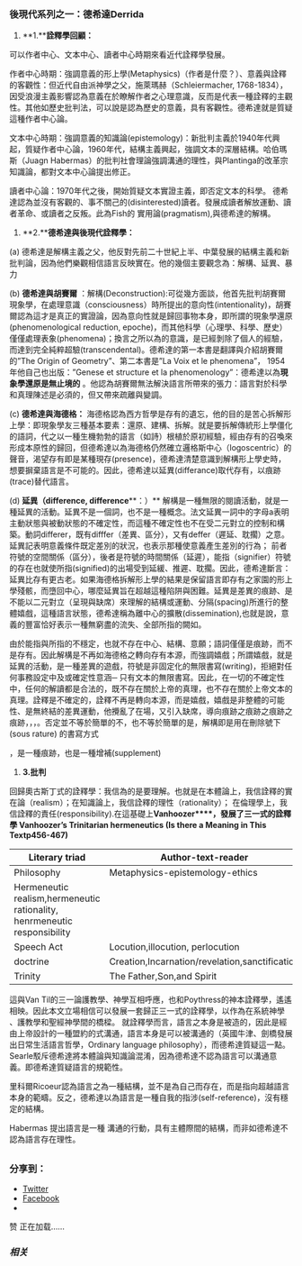 ### 後現代系列之一：德希達Derrida

  1. **1.****詮釋學回顧：**



可以作者中心、文本中心、讀者中心時期來看近代詮釋學發展。

作者中心時期：強調意義的形上學(Metaphysics)（作者是什麼？）、意義與詮釋的客觀性：但近代自由派神學之父，施萊瑪赫（Schleiermacher, 1768-1834），因受浪漫主義影響認為意義在於瞭解作者之心理意識，反而是代表一種詮釋的主觀性。其他如歷史批判法，可以說是認為歷史的意義，具有客觀性。德希達就是質疑這種作者中心論。

文本中心時期：強調意義的知識論(epistemology)：新批判主義於1940年代興起，質疑作者中心論，1960年代，結構主義興起，強調文本的深層結構。哈伯瑪斯（Juagn Habermas）的批判社會理論強調溝通的理性，與Plantinga的改革宗知識論，都對文本中心論提出修正。

讀者中心論：1970年代之後，開始質疑文本實證主義，即否定文本的科學。 德希達認為並沒有客觀的、事不關己的(disinterested)讀者。發展成讀者解放運動、讀者革命、或讀者之反叛。此為Fish的 實用論(pragmatism),與德希達的解構。

  1. **2.****德希達與後現代詮釋學：**



(a) 德希達是解構主義之父，他反對先前二十世紀上半、中葉發展的結構主義和新批判論，因為他們樂觀相信語言反映實在。他的幾個主要觀念為：解構、延異、暴力

(b) **德希達與胡賽爾** ：解構(Deconstruction):可從幾方面談，他首先批判胡賽爾現象學，在處理意識（consciousness）時所提出的意向性(intentionality)，胡賽爾認為這才是真正的實證論，因為意向性就是歸回事物本身，即所謂的現象學還原(phenomenological reduction, epoche)，而其他科學（心理學、科學、歷史）僅僅處理表象(phenomena)；換言之所以為的意識，是已經剝除了個人的經驗，而達到完全純粹超驗(transcendental)。德希達的第一本書是翻譯與介紹胡賽爾的”The Origin of Geometry”、第二本書是”La Voix et le phenomena”， 1954年他自己也出版：”Genese et structure et la phenomenology”：德希達以為**現象學還原是無止境的** 。他認為胡賽爾無法解決語言所帶來的張力：語言對於科學和真理陳述是必須的，但又帶來疏離與變調。

(c) **德希達與海德格：** 海德格認為西方哲學是存有的遺忘，他的目的是苦心拆解形上學：即現象學友三種基本要素：還原、建構、拆解。就是要拆解傳統形上學僵化的語詞，代之以一種生機勃勃的語言（如詩）根植於原初經驗，經由存有的召喚來形成本原性的歸回，但德希達以為海德格仍然確立邏格斯中心（logoscentric）的聲音，渴望存有即是某種現存(presence)，德希達清楚意識到解構形上學史時，想要摒棄語言是不可能的。因此，德希達以延異(differance)取代存有，以痕跡(trace)替代語言。

(d) **延異（difference, difference****：）** 解構是一種無限的閱讀活動，就是一種延異的活動。延異不是一個詞，也不是一種概念。法文延異一詞中的字母a表明主動狀態與被動狀態的不確定性，而這種不確定性也不在受二元對立的控制和構築。動詞differer，既有difffer（差異、區分），又有deffer（遲延、耽擱）之意。延異記表明意義條件既定差別的狀況，也表示那種使意義產生差別的行為； 前者符號的空間關係（區分），後者是符號的時間關係（延遲），能指（signifier）符號的存在也就使所指(signified)的出場受到延緩、推遲、耽擱。因此，德希達斷言：延異比存有更古老。如果海德格拆解形上學的結果是保留語言即存有之家園的形上學殘骸，而墮回中心，哪麼延異旨在超越這種陷阱與困難。延異是差異的痕跡、是不能以二元對立（呈現與缺席）來理解的結構或運動、分隔(spacing)所進行的整體嬉戲，這種語言狀態，德希達稱為離中心的擴散(dissemination),也就是說，意義的豐富恰好表示一種無窮盡的流失、全部所指的闕如。

由於能指與所指的不穩定，也就不存在中心、結構、意願；語詞僅僅是痕跡，而不是存有。因此解構是不再如海德格之轉向存有本源，而強調嬉戲；所謂嬉戲，就是延異的活動，是一種差異的遊戲，符號是非固定化的無限書寫(writing)，拒絕對任何事務設定中及或確定性意涵─ 只有文本的無限書寫。因此，在一切的不確定性中，任何的解讀都是合法的，既不存在關於上帝的真理，也不存在關於上帝文本的真理。詮釋是不確定的，詮釋不再是轉向本源，而是嬉戲，嬉戲是非整體的可能性、是無終結的差異運動，他攪亂了在場，又引入缺席，導向痕跡之痕跡之痕跡之痕跡，，，。否定並不等於簡單的不，也不等於簡單的是，解構即是用在刪除號下(sous rature) 的書寫方式

，是一種痕跡，也是一種增補(supplement)

  1. **3.****批判******



回歸奧古斯丁式的詮釋學：我信為的是要理解。也就是在本體論上，我信詮釋的實在論（realism）；在知識論上，我信詮釋的理性（rationality）； 在倫理學上，我信詮釋的責任(responsibility).在這基礎上**Vanhoozer****，發展了三一式的詮釋學 Vanhoozer’s Trinitarian hermeneutics (Is there a Meaning in This Textp456-467)**

Literary triad | Author-text-reader  
---|---  
Philosophy | Metaphysics-epistemology-ethics  
| Hermeneutic realism,hermeneutic rationality, henrmeneutic responsibility  
Speech Act | Locution,illocution, perlocution  
doctrine | Creation,Incarnation/revelation,sanctification  
Trinity | The Father,Son,and Spirit  
  
這與Van Til的三一論護教學、神學互相呼應，也和Poythress的神本詮釋學，遙遙相映。因此本文立場相信可以發展一套歸正三一式的詮釋學，以作為在系統神學 、護教學和聖經神學間的橋樑。 就詮釋學而言，語言之本身是被造的，因此是經由上帝設計的一種盟約的式溝通，語言本身是可以被溝通的（英國牛津、劍橋發展出日常生活語言哲學，Ordinary language philosophy），而德希達質疑這一點。 Searle駁斥德希達將本體論與知識論混淆，因為德希達不認為語言可以溝通意義。即德希達質疑語言的規範性。

里科爾Ricoeur認為語言之為一種結構，並不是為自己而存在，而是指向超越語言本身的範疇。反之，德希達以為語言是一種自我的指涉(self-reference)，沒有穩定的結構。

Habermas 提出語言是一種 溝通的行動，具有主體際間的結構，而非如德希達不認為語言存在理性。

## 

### 分享到：

  * [Twitter](https://aubinchang1.wordpress.com/2012/04/27/%e5%90%8e%e7%8f%be%e4%bb%a3%e7%a0%94%e7%a9%b6-derrida%e6%80%9d%e6%83%b3%e5%88%9d%e8%ab%96/?share=twitter "点击分享到Twitter")
  * [Facebook](https://aubinchang1.wordpress.com/2012/04/27/%e5%90%8e%e7%8f%be%e4%bb%a3%e7%a0%94%e7%a9%b6-derrida%e6%80%9d%e6%83%b3%e5%88%9d%e8%ab%96/?share=facebook "点击分享到 Facebook ")
  * 


赞 正在加载……

### _相关_
